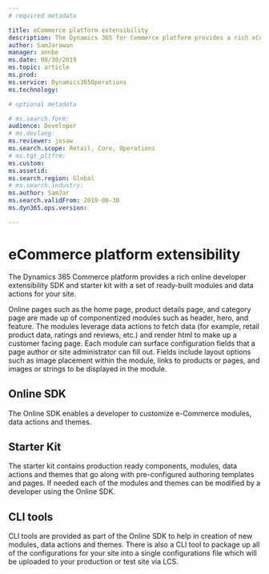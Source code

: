 ```yaml
---
# required metadata

title: eCommerce platform extensibility
description: The Dynamics 365 for Commerce platform provides a rich eCommerce developer extensibility SDK and starter kit with a set of ready-built modules and data actions for your site.
author: SamJarawan
manager: annbe
ms.date: 08/30/2019
ms.topic: article
ms.prod: 
ms.service: Dynamics365Operations
ms.technology: 

# optional metadata

# ms.search.form: 
audience: Developer
# ms.devlang: 
ms.reviewer: josaw
ms.search.scope: Retail, Core, Operations
# ms.tgt_pltfrm: 
ms.custom: 
ms.assetid: 
ms.search.region: Global
# ms.search.industry: 
ms.author: SamJar
ms.search.validFrom: 2019-08-30
ms.dyn365.ops.version: 

---
```

# eCommerce platform extensibility

The Dynamics 365 Commerce platform provides a rich online developer extensibility SDK and starter kit with a set of ready-built modules and data actions for your site.

Online pages such as the home page, product details page, and category page are made up of componentized modules such as header, hero, and feature. The modules leverage data actions to fetch data (for example, retail product data, ratings and reviews, etc.) and render html to make up a customer facing page. Each module can surface configuration fields that a page author or site administrator can fill out. Fields include layout options such as image placement within the module, links to products or pages, and images or strings to be displayed in the module.

## Online SDK
The Online SDK enables a developer to customize e-Commerce modules, data actions and themes.

## Starter Kit
The starter kit contains production ready components, modules, data actions and themes that go along with pre-configured authoring templates and pages.  If needed each of the modules and themes can be modified by a developer using the Online SDK.

## CLI tools
CLI tools are provided as part of the Online SDK to help in creation of new modules, data actions and themes.  There is also a CLI tool to package up all of the configurations for your site into a single configurations file which will be uploaded to your production or test site via LCS.
